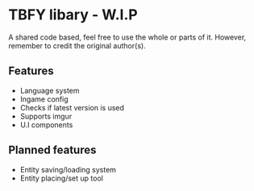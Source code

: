 # TBFY libary - W.I.P

A shared code based, feel free to use the whole or parts of it. However, remember to credit the original author(s).

## Features

- Language system
- Ingame config
- Checks if latest version is used
- Supports imgur
- U.I components

## Planned features
- Entity saving/loading system
- Entity placing/set up tool
